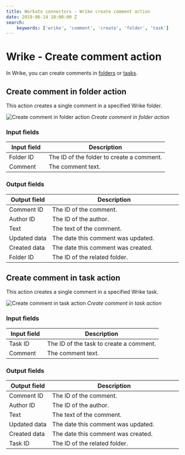 ```yaml
---
title: Workato connectors - Wrike create comment action
date: 2019-06-14 18:00:00 Z
search:
    keywords: ['wrike', 'comment', 'create', 'folder', 'task']
---
```


# Wrike - Create comment action

In Wrike, you can create comments in [folders](#create-comment-in-folder-action) or [tasks](#create-comment-in-task-action).

## Create comment in folder action

This action creates a single comment in a specified Wrike folder.

![Create comment in folder action](~@img/connectors/Wrike/create-comment-in-folder-action.png)
*Create comment in folder action*

### Input fields

<table class="unchanged rich-diff-level-one">
  <thead>
    <tr>
      <th width='25%'>Input field</th>
      <th>Description</th>
    </tr>
  </thead>
  <tbody>
    <tr>
      <td>Folder ID</a></td>
      <td>
        The ID of the folder to create a comment.
      </td>
    </tr>
    <tr>
      <td>Comment</a></td>
      <td>
        The comment text.
      </td>
    </tr>
  </tbody>
</table>

### Output fields

<table class="unchanged rich-diff-level-one">
  <thead>
    <tr>
      <th width='25%'>Output field</th>
      <th>Description</th>
    </tr>
  </thead>
  <tbody>
    <tr>
      <td>Comment ID</td>
      <td>
        The ID of the comment.
      </td>
    </tr>  
    <tr>
      <td>Author ID</td>
      <td>
        The ID of the author.
      </td>
    </tr>
    <tr>
      <td>Text</td>
      <td>
        The text of the comment.
      </td>
    </tr>
    <tr>
      <td>Updated data</td>
      <td>
        The date this comment was updated.
      </td>
    </tr>
    <tr>
      <td>Created data</td>
      <td>
        The date this comment was created.
      </td>
    </tr>
    <tr>
      <td>Folder ID</td>
      <td>
        The ID of the related folder.
      </td>
    </tr>
  </tbody>
</table>

## Create comment in task action

This action creates a single comment in a specified Wrike task.

![Create comment in task action](~@img/connectors/Wrike/create-comment-in-task-action.png)
*Create comment in task action*

### Input fields

<table class="unchanged rich-diff-level-one">
  <thead>
    <tr>
        <th width='25%'>Input field</th>
        <th>Description</th>
    </tr>
  </thead>
  <tbody>
    <tr>
      <td>Task ID</a></td>
      <td>
        The ID of the task to create a comment.
      </td>
    </tr>
    <tr>
      <td>Comment</a></td>
      <td>
        The comment text.
      </td>
    </tr>
  </tbody>
</table>

### Output fields

<table class="unchanged rich-diff-level-one">
  <thead>
    <tr>
        <th width='25%'>Output field</th>
        <th>Description</th>
    </tr>
  </thead>
  <tbody>
    <tr>
      <td>Comment ID</td>
      <td>
        The ID of the comment.
      </td>
    </tr>  
    <tr>
      <td>Author ID</td>
      <td>
        The ID of the author.
      </td>
    </tr>
    <tr>
      <td>Text</td>
      <td>
        The text of the comment.
      </td>
    </tr>
    <tr>
      <td>Updated data</td>
      <td>
        The date this comment was updated.
      </td>
    </tr>
    <tr>
      <td>Created data</td>
      <td>
        The date this comment was created.
      </td>
    </tr>
    <tr>
      <td>Task ID</td>
      <td>
        The ID of the related folder.
      </td>
    </tr>
  </tbody>
</table>

